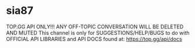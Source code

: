 # sia87
TOP.GG API ONLY!!!  ANY OFF-TOPIC CONVERSATION WILL BE DELETED AND MUTED This channel is only for SUGGESTIONS/HELP/BUGS to do with OFFICIAL API LIBRARIES and API DOCS found at: https://top.gg/api/docs
